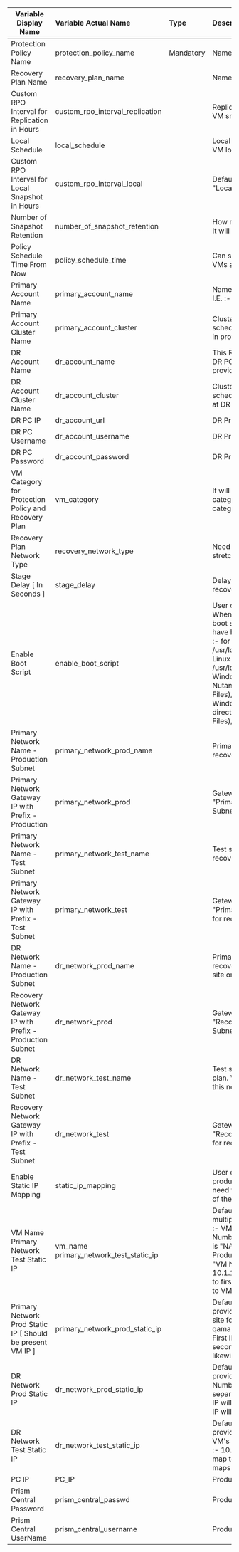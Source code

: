 
| Variable Display Name  | Variable Actual Name        | Type       | Description |
| ---------------------  | :-------------------------- | :--------- | :---------- |
| Protection Policy Name | protection_policy_name  | Mandatory  | Name of protection policy.  |
| Recovery Plan Name  | recovery_plan_name  |   | Name of Recovery plan.  |
| Custom RPO Interval for Replication in Hours  | custom_rpo_interval_replication  |   | Replication time frequencey to replicate VM snapshots from source to destination.   |
| Local Schedule  | local_schedule  |   | Local RPO schedule to keep snapshots of VM locally.  |
| Custom RPO Interval for Local Snapshot in Hours  | custom_rpo_interval_local  |   | Default Value is 1, Should be >= 1 for "Local Schedule = True".  |
| Number of Snapshot Retention   | number_of_snapshot_retention  |   | How many snapshots should be retained. It will retain number of latest snapshots.  |
| Policy Schedule Time From Now  | policy_schedule_time  |   | Can schedule policy / start protecting VMs after certain time provided.  |
| Primary Account Name  | primary_account_name  |   | Name of Calm Account at Production PC. I.E. :- NTNX_LOCAL_AZ.  |
| Primary Account Cluster Name  | primary_account_cluster  |   | Cluster name for policy and recovery plan schedule. This cluster should be present in provided Calm Account.  |
| DR Account Name  | dr_account_name  |   | This Runbook will create Calm Account of DR PC on production PC with this provided name.  |
| DR Account Cluster Name  | dr_account_cluster  |   | Cluster name for policy and recovery plan schedule. This cluster should be present at DR PC.  |
| DR PC IP  | dr_account_url  |   | DR Prism Central IP address.  |
| DR PC Username  | dr_account_username  |   | DR Prism Central username.  |
| DR PC Password  | dr_account_password  |   | DR Prism Central Password.  |
| VM Category for Protection Policy and Recovery Plan  | vm_category  |   | It will protect VMs depending upon categories. You will need to provide category names in json format.  |
| Recovery Plan Network Type  | recovery_network_type  |   | Need to choose from two type : stretched, non-stretched.  |
| Stage Delay [ In Seconds ]  | stage_delay  |   | Delay between stages / boot order for recovery plan.  |
| Enable Boot Script   | enable_boot_script  |   | User can provide boot script to each VM. Whenever recovery plan executes this boot script will run on those VMs which have boot scripts available on below path :- for Linux - production --> /usr/local/sbin/production_vm_recovery   Linux - Test --> /usr/local/sbin/test_vm_recovery,  and for Windows - Production --> (Relative to Nutanix directory in Program Files)/scripts/production/vm_recovery.bat Windows - Test --> (Relative to Nutanix directory in Program Files)/scripts/test/vm_recovery.bat  |
| Primary Network Name - Production Subnet  | primary_network_prod_name  |   | Primary subnet name at production PC for recovery plan.  |
| Primary Network Gateway IP with Prefix - Production  | primary_network_prod  |   | Gateway IP with network prefix of "Primary Network Name - Production Subnet" for recovery plan.  |
| Primary Network Name - Test Subnet  | primary_network_test_name  |   | Test subnet name at production PC for recovery plan.  |
| Primary Network Gateway IP with Prefix - Test Subnet  | primary_network_test  |   | Gateway IP with network prefix of "Primary Network Name - Test Subnet" for recovery plan.  |
| DR Network Name - Production Subnet  | dr_network_prod_name  |   | Primary subnet name at DR PC for recovery plan. VM will be recoverd at DR site on this network for actual disaster.  |
| Recovery Network Gateway IP with Prefix - Production Subnet  | dr_network_prod  |   | Gateway IP with network prefix of "Recovery Network Name - Production Subnet" for recovery plan.  |
| DR Network Name - Test Subnet  | dr_network_test_name  |   | Test subnet name at DR PC for recovery plan. VM will be recoverd at DR site on this network while testing disaster.  |
| Recovery Network Gateway IP with Prefix - Test Subnet  | dr_network_test  |   | Gateway IP with network prefix of "Recovery Network Name - Test Subnet" for recovery plan.  |
| Enable Static IP Mapping   | static_ip_mapping  |   | User can assign static IP's to VMs at production / Recovery networks. If user need to provide static IP mapping to any of the VM choose True.  |
| VM Name Primary Network Test Static IP  | vm_name primary_network_test_static_ip |   | Default Value is "NA". User Can provide multiple VM Names qama separated. IE. :- VM1, VM2. Also user needs to provide Number of static IP's of VM. Default Value is "NA". User Need to provide test IP at Production site for Number of VM's in  "VM Name" qama separated. IE. :- 10.1.1.3, 10.1.1.6. First IP will gets map to first VM1 and second IP will get maps to VM2 and likewise.  |
| Primary Network Prod Static IP [ Should be present VM IP ]  | primary_network_prod_static_ip |   | Default Value is "NA". User Need to provide Current IP of VM at Production site for Number of VM's in  "VM Name" qama separated. IE. :- 10.1.1.3, 10.1.1.6. First IP will gets map to first VM1 and second IP will get maps to VM2 and likewise.  |
| DR Network Prod Static IP  | dr_network_prod_static_ip  |   | Default Value is "NA". User Need to provide DR Production Network IP  for Number of VM's in  "VM Name" qama separated. IE. :- 10.1.1.3, 10.1.1.6. First IP will gets map to first VM1 and second IP will get maps to VM2 and likewise.  |
| DR Network Test Static IP  | dr_network_test_static_ip  |   | Default Value is "NA". User Need to provide DR Test Network IP  for Number of VM's in  "VM Name" qama separated. IE. :- 10.1.1.3, 10.1.1.6. First IP will gets map to first VM1 and second IP will get maps to VM2 and likewise.  |
| PC IP  | PC_IP  |   | Production Prism Central IP address.  |
| Prism Central Password  | prism_central_passwd  |   | Production Prism Central Password.  |
| Prism Central UserName  | prism_central_username  |   | Production Prism Central Username.  |
